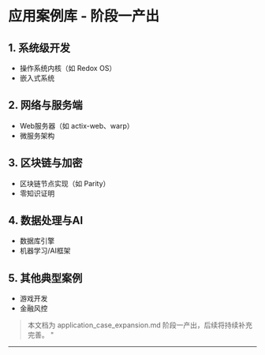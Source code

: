 ﻿# 应用案例库 - 阶段一产出

## 1. 系统级开发

- 操作系统内核（如 Redox OS）
- 嵌入式系统

## 2. 网络与服务端

- Web服务器（如 actix-web、warp）
- 微服务架构

## 3. 区块链与加密

- 区块链节点实现（如 Parity）
- 零知识证明

## 4. 数据处理与AI

- 数据库引擎
- 机器学习/AI框架

## 5. 其他典型案例

- 游戏开发
- 金融风控

> 本文档为 application_case_expansion.md 阶段一产出，后续将持续补充完善。
"

---
